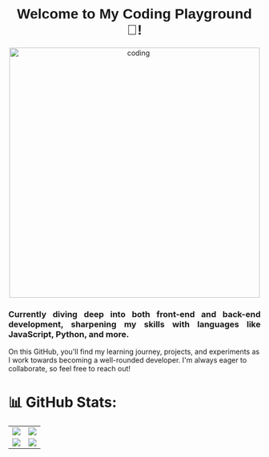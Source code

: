 <h1 align="center" style="font-family: Righteous, sans-serif;">
  Welcome to My Coding Playground 👋!
</h1>
<p align="center">
    <img alt="coding" src="https://user-images.githubusercontent.com/109351602/202650321-7f4da361-f98f-4345-8df4-adf352a11322.gif" width="500">
</p>

<h3 align="justify"> 
    Currently diving deep into both front-end and back-end development, sharpening my skills with languages like 
    <strong>JavaScript</strong>, <strong>Python</strong>, and more.
</h3>

<p align="justifyr">
    On this GitHub, you'll find my learning journey, projects, and experiments as I work towards becoming a well-rounded developer. 
    I'm always eager to collaborate, so feel free to reach out!
</p>


# 📊 GitHub Stats:

| | |
| - | - |
| ![](https://github-readme-stats.vercel.app/api?username=Mostafa-Al-Bilani&theme=radical&hide_border=false&include_all_commits=true&count_private=false) | ![](https://github-readme-streak-stats.herokuapp.com/?user=Mostafa-Al-Bilani&theme=radical&hide_border=false) |
| ![](https://github-profile-summary-cards.vercel.app/api/cards/stats?username=Mostafa-Al-Bilani&theme=github_dark) | ![](https://github-profile-summary-cards.vercel.app/api/cards/productive-time?username=Mostafa-Al-Bilani&theme=github_dark) |
